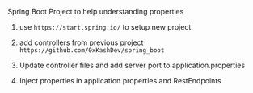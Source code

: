Spring Boot Project to help understanding properties

1. use `https://start.spring.io/` to setup new project
2. add controllers from previous project `https://github.com/0xKashDev/spring_boot`

3. Update controller files and add server port to application.properties
4. Inject properties in application.properties and RestEndpoints